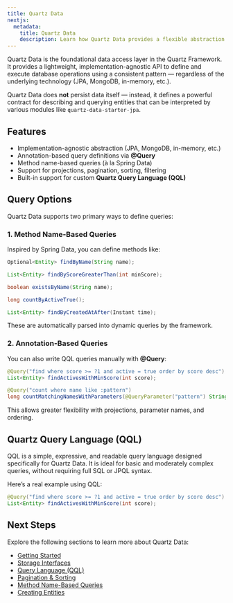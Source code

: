 ```yaml
---
title: Quartz Data
nextjs:
  metadata:
    title: Quartz Data
    description: Learn how Quartz Data provides a flexible abstraction for data access in Quartz Framework
---
```


Quartz Data is the foundational data access layer in the Quartz Framework. It provides a lightweight, implementation-agnostic API to define and execute database operations using a consistent pattern — regardless of the underlying technology (JPA, MongoDB, in-memory, etc.).

Quartz Data does **not** persist data itself — instead, it defines a powerful contract for describing and querying entities that can be interpreted by various modules like `quartz-data-starter-jpa`.

## Features

* Implementation-agnostic abstraction (JPA, MongoDB, in-memory, etc.)
* Annotation-based query definitions via **@Query**
* Method name-based queries (à la Spring Data)
* Support for projections, pagination, sorting, filtering
* Built-in support for custom **Quartz Query Language (QQL)**

## Query Options

Quartz Data supports two primary ways to define queries:

### 1. Method Name-Based Queries

Inspired by Spring Data, you can define methods like:

```java
Optional<Entity> findByName(String name);

List<Entity> findByScoreGreaterThan(int minScore);

boolean existsByName(String name);

long countByActiveTrue();

List<Entity> findByCreatedAtAfter(Instant time);
```

These are automatically parsed into dynamic queries by the framework.

### 2. Annotation-Based Queries

You can also write QQL queries manually with **@Query**:

```java
@Query("find where score >= ?1 and active = true order by score desc")
List<Entity> findActivesWithMinScore(int score);

@Query("count where name like :pattern")
long countMatchingNamesWithParameters(@QueryParameter("pattern") String pattern);
```

This allows greater flexibility with projections, parameter names, and ordering.

## Quartz Query Language (QQL)

QQL is a simple, expressive, and readable query language designed specifically for Quartz Data. It is ideal for basic and moderately complex queries, without requiring full SQL or JPQL syntax.

Here’s a real example using QQL:

```java
@Query("find where score >= ?1 and active = true order by score desc")
List<Entity> findActivesWithMinScore(int score);
```

## Next Steps

Explore the following sections to learn more about Quartz Data:

* [Getting Started](/docs/data/quickstart)
* [Storage Interfaces](/docs/data/storage-interfaces)
* [Query Language (QQL)](/docs/data/qql)
* [Pagination & Sorting](/docs/data/pagination)
* [Method Name-Based Queries](/docs/data/method-based-queries)
* [Creating Entities](/docs/data/creating-entities)
